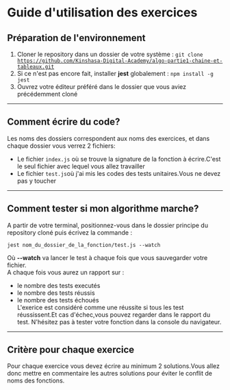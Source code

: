 <h1>Guide d'utilisation des exercices</h1>
<h2>Préparation de l'environnement</h2>
<ol>
<li>Cloner le repository dans un dossier de votre système : <code>git clone <a href="https://github.com/Kinshasa-Digital-Academy/algo-partie1-chaine-et-tableaux.git">https://github.com/Kinshasa-Digital-Academy/algo-partie1-chaine-et-tableaux.git</a></code></li>
<li>Si ce n'est pas encore fait, installer <strong>jest</strong> globalement : <code>npm install -g jest</code></li>
<li>Ouvrez votre éditeur préféré dans le dossier que vous aviez précédemment cloné</li>
</ol>
<hr />
<h2>Comment écrire du code?</h2>
<p>Les noms des dossiers correspondent aux noms des exercices, et dans chaque dossier vous verrez 2 fichiers:
<ul>
<li>Le fichier <code>index.js</code> où se trouve la signature de la fonction à écrire.C'est le seul fichier avec lequel vous allez travailler</li>
<li>Le fichier <code>test.js</code>où j'ai mis les codes des tests unitaires.Vous ne devez pas y toucher</li>
</ul>
</p>
<hr />
<h2>Comment tester si mon algorithme marche?</h2>
<p>A partir de votre terminal, positionnez-vous dans le dossier principe du repository cloné puis écrivez la commande : <br />
  <pre><code>jest nom_du_dossier_de_la_fonction/test.js --watch</code></pre>
  Où <strong>--watch</strong> va lancer le test à chaque fois que vous sauvegarder votre fichier.<br>
  A chaque fois vous aurez un rapport sur :
  <ul>
  <li>le nombre des tests executés</li>
  <li>le nombre des tests réussis</li>
  <li>le nombre des tests échoués</li>
  L'exerice est considéré comme une réussite si tous les test réussissent.Et cas d'échec,vous pouvez regarder dans le rapport du test.
  N'hésitez pas à tester votre fonction dans la console du navigateur.
  </ul> 
</p>
<hr />
<h2>Critère pour chaque exercice</h2>
<p>
Pour chaque exercice vous devez écrire au minimum 2 solutions.Vous allez donc mettre en commentaire les autres solutions pour éviter le conflit de noms des fonctions.
</p>
